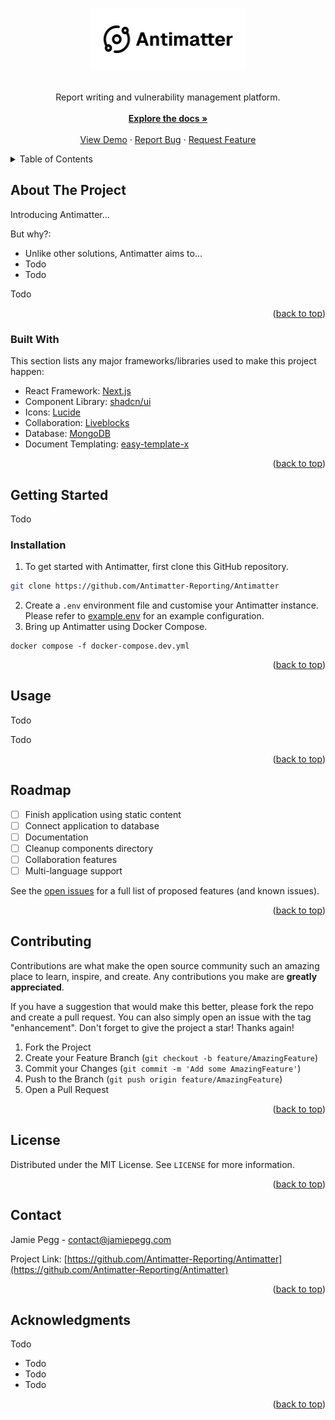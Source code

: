 <a name="readme-top"></a>

<!-- PROJECT LOGO -->
<div align="center">
  <a href="https://github.com/Antimatter-Reporting/Antimatter">
    <img src="/images/header.png" alt="Logo" width="250" height="100">
  </a>
  <br /><br />
  <p align="center">
    Report writing and vulnerability management platform.
    <br /><br />
    <a href="#"><strong>Explore the docs »</strong></a>
    <br />
    <br />
    <a href="#">View Demo</a>
    ·
    <a href="https://github.com/Antimatter-Reporting/Antimatter/issues">Report Bug</a>
    ·
    <a href="https://github.com/Antimatter-Reporting/Antimatter/issues">Request Feature</a>
  </p>
</div>



<!-- TABLE OF CONTENTS -->
<details>
  <summary>Table of Contents</summary>
  <ol>
    <li>
      <a href="#about-the-project">About The Project</a>
      <ul>
        <li><a href="#built-with">Built With</a></li>
      </ul>
    </li>
    <li>
      <a href="#getting-started">Getting Started</a>
      <ul>
        <li><a href="#prerequisites">Prerequisites</a></li>
        <li><a href="#installation">Installation</a></li>
      </ul>
    </li>
    <li><a href="#usage">Usage</a></li>
    <li><a href="#roadmap">Roadmap</a></li>
    <li><a href="#contributing">Contributing</a></li>
    <li><a href="#license">License</a></li>
    <li><a href="#contact">Contact</a></li>
    <li><a href="#acknowledgments">Acknowledgments</a></li>
  </ol>
</details>

<!-- ABOUT THE PROJECT -->
## About The Project
<!-- ![Antimatter Screen Shot](/images/screenshot.png) -->

Introducing Antimatter...

But why?:
* Unlike other solutions, Antimatter aims to... 
* Todo
* Todo

Todo

<p align="right">(<a href="#readme-top">back to top</a>)</p>



### Built With

This section lists any major frameworks/libraries used to make this project happen:

* React Framework: [Next.js](https://nextjs.org)
* Component Library: [shadcn/ui](https://ui.shadcn.com)
* Icons: [Lucide](https://lucide.dev)
* Collaboration: [Liveblocks](https://liveblocks.io)
* Database: [MongoDB](https://www.mongodb.com)
* Document Templating: [easy-template-x](https://github.com/alonrbar/easy-template-x)

<p align="right">(<a href="#readme-top">back to top</a>)</p>



<!-- GETTING STARTED -->
## Getting Started

Todo

### Installation

1. To get started with Antimatter, first clone this GitHub repository.
```bash
git clone https://github.com/Antimatter-Reporting/Antimatter
```
2. Create a `.env` environment file and customise your Antimatter instance. Please refer to [example.env](https://github.com/Antimatter-Reporting/Antimatter/blob/main/example.env) for an example configuration.
3. Bring up Antimatter using Docker Compose.
```
docker compose -f docker-compose.dev.yml
```

<p align="right">(<a href="#readme-top">back to top</a>)</p>



<!-- USAGE EXAMPLES -->
## Usage

Todo

Todo

<p align="right">(<a href="#readme-top">back to top</a>)</p>



<!-- ROADMAP -->
## Roadmap

- [ ] Finish application using static content
- [ ] Connect application to database
- [ ] Documentation
- [ ] Cleanup components directory
- [ ] Collaboration features
- [ ] Multi-language support

See the [open issues](https://github.com/Antimatter-Reporting/Antimatter/issues) for a full list of proposed features (and known issues).

<p align="right">(<a href="#readme-top">back to top</a>)</p>



<!-- CONTRIBUTING -->
## Contributing

Contributions are what make the open source community such an amazing place to learn, inspire, and create. Any contributions you make are **greatly appreciated**.

If you have a suggestion that would make this better, please fork the repo and create a pull request. You can also simply open an issue with the tag "enhancement".
Don't forget to give the project a star! Thanks again!

1. Fork the Project
2. Create your Feature Branch (`git checkout -b feature/AmazingFeature`)
3. Commit your Changes (`git commit -m 'Add some AmazingFeature'`)
4. Push to the Branch (`git push origin feature/AmazingFeature`)
5. Open a Pull Request

<p align="right">(<a href="#readme-top">back to top</a>)</p>



<!-- LICENSE -->
## License

Distributed under the MIT License. See `LICENSE` for more information.

<p align="right">(<a href="#readme-top">back to top</a>)</p>



<!-- CONTACT -->
## Contact

Jamie Pegg - contact@jamiepegg.com

Project Link: [https://github.com/Antimatter-Reporting/Antimatter](https://github.com/Antimatter-Reporting/Antimatter)

<p align="right">(<a href="#readme-top">back to top</a>)</p>



<!-- ACKNOWLEDGMENTS -->
## Acknowledgments

Todo

* Todo
* Todo
* Todo

<p align="right">(<a href="#readme-top">back to top</a>)</p>
